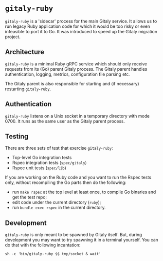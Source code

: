 # `gitaly-ruby`

`gitaly-ruby` is a 'sidecar' process for the main Gitaly service. It
allows us to run legacy Ruby application code for which it would be
too risky or even infeasible to port it to Go. It was introduced to
speed up the Gitaly migration project.

## Architecture

`gitaly-ruby` is a minimal Ruby gRPC service which should only receive
requests from its (Go) parent Gitaly process. The Gitaly parent
handles authentication, logging, metrics, configuration file parsing
etc.

The Gitaly parent is also responsible for starting and (if necessary)
restarting `gitaly-ruby`.

## Authentication

`gitaly-ruby` listens on a Unix socket in a temporary directory with
mode 0700. It runs as the same user as the Gitaly parent process.

## Testing

There are three sets of test that exercise `gitaly-ruby`:

- Top-level Go integration tests
- Rspec integration tests (`spec/gitaly`)
- Rspec unit tests (`spec/lib`)

If you are working on the Ruby code and you want to run the Rspec
tests only, without recompiling the Go parts then do the following:

- run `make rspec` at the top level at least once, to compile Go binaries and get the test repo;
- edit code under the current directory (`ruby`);
- run `bundle exec rspec` in the current directory.

## Development

`gitaly-ruby` is only meant to be spawned by Gitaly itself. But, during
development you may want to try spawning it in a terminal yourself.
You can do that with the following incantation:

```shell
sh -c 'bin/gitaly-ruby $$ tmp/socket & wait'
```
